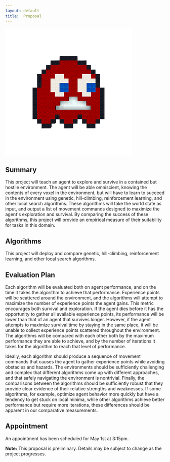 ```yaml
---
layout:	default
title:	Proposal
---
```

<img src="media/Minecraft_PacMan.png" alt="MinePac Logo" style="height: 400px;" />

## Summary

This project will teach an agent to explore and survive in a contained but hostile environment. The agent will be able omniscient, knowing the contents of every voxel in the environment, but will have to learn to succeed in the environment using genetic, hill-climbing, reinforcement learning, and other local search algorithms. These algorithms will take the world state as input, and output a list of movement commands designed to maximize the agent's exploration and survival. By comparing the success of these algorithms, this project will provide an empirical measure of their suitability for tasks in this domain.

## Algorithms

This project will deploy and compare genetic, hill-climbing, reinforcement learning, and other local search algorithms.

## Evaluation Plan

Each algorithm will be evaluated both on agent performance, and on the time it takes the algorithm to achieve that performance. Experience points will be scattered around the environment, and the algorithms will attempt to maximize the number of experience points the agent gains. This metric encourages both survival and exploration. If the agent dies before it has the opportunity to gather all available experience points, its performance will be lower than that of an agent that survives longer. However, if the agent attempts to maximize survival time by staying in the same place, it will be unable to collect experience points scattered throughout the environment. The algorithms will be compared with each other both by the maximum performance they are able to achieve, and by the number of iterations it takes for the algorithm to reach that level of performance.

Ideally, each algorithm should produce a sequence of movement commands that causes the agent to gather experience points while avoiding obstacles and hazards. The environments should be sufficiently challenging and complex that different algorithms come up with different approaches, and that safely navigating the environment is nontrivial. Finally, the comparisons between the algorithms should be sufficiently robust that they provide clear evidence of their relative strengths and weaknesses. If some algorithms, for example, optimize agent behavior more quickly but have a tendency to get stuck on local minima, while other algorithms achieve better performance but require more iterations, these differences should be apparent in our comparative measurements.

## Appointment
An appointment has been scheduled for May 1st at 3:15pm.

**Note:** This proposal is preliminary. Details may be subject to change as the project progresses.

